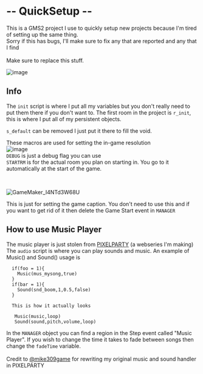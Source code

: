 <h1>-- QuickSetup --</h1>
This is a GMS2 project I use to quickly setup new projects because I'm tired of setting up the same thing.
<br>
Sorry if this has bugs, I'll make sure to fix any that are reported and any that I find
<br> <br>
Make sure to replace this stuff.

![image](https://user-images.githubusercontent.com/55968400/173220944-e7482417-124b-4060-9bb6-1b12b1b4962f.png)


<h2> Info </h2>

The `init` script is where I put all my variables but you don't really need to put them there if you don't want to.
The first room in the project is `r_init`, this is where I put all of my persistent objects.

`s_default` can be removed I just put it there to fill the void.

These macros are used for setting the in-game resolution
<br>
![image](https://user-images.githubusercontent.com/55968400/173221832-ada5d969-0f51-4b7d-b116-eabbf0b9b16c.png)
<br>
`DEBUG` is just a debug flag you can use <br>
`STARTRM` is for the actual room you plan on starting in. You go to it automatically at the start of the game.

<br>

![GameMaker_I4NTd3W68U](https://user-images.githubusercontent.com/55968400/173222013-ae7d14ae-b409-4330-9e57-a4fd3eac7dff.png)

This is just for setting the game caption. You don't need to use this and if you want to get rid of it then delete the Game Start event in `MANAGER`


<h2> How to use Music Player </h2>

The music player is just stolen from <a href="https://www.youtube.com/playlist?list=PLFM-JMEG2BspdHfIhtQCtQIje59cZZSbn">PIXELPARTY</a> (a webseries I'm making)
The `audio` script is where you can play sounds and music. An example of Music() and Sound() usage is
```
  if(foo = 1){
    Music(mus_mysong,true)
  }
  if(bar = 1){
    Sound(snd_boom,1,0.5,false)
  }
  
  This is how it actually looks
  
   Music(music,loop)
   Sound(sound,pitch,volume,loop)
   ```
  In the `MANAGER` object you can find a region in the Step event called "Music Player". If you wish to change the time it takes to fade between songs then change
  the `fadeTime` variable.
<br><br>
Credit to [@mike309game](https://github.com/mike309game) for rewriting my original music and sound handler in PIXELPARTY
